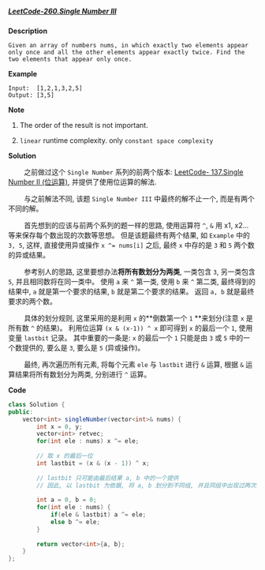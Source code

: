 ##### [LeetCode-260.Single Number III](https://leetcode.com/problems/single-number-iii/)

**Description**
```
Given an array of numbers nums, in which exactly two elements appear only once and all the other elements appear exactly twice. Find the two elements that appear only once.
```

**Example**
```
Input:  [1,2,1,3,2,5]
Output: [3,5]
```

**Note**
1. The order of the result is not important. 

2. `linear` runtime complexity. only `constant space complexity`


**Solution**

&emsp;&emsp; 之前做过这个 `Single Number` 系列的前两个版本: [LeetCode- 137.Single Number II (位运算)](https://blog.csdn.net/hudaJY/article/details/102870053), 并提供了使用位运算的解法.

&emsp;&emsp; 与之前解法不同, 该题 `Single Number III` 中最终的解不止一个, 而是有两个不同的解。

&emsp;&emsp; 首先想到的应该与前两个系列的题一样的思路, 使用运算符 `^`, `&` 用 x1, x2... 等来保存每个数出现的次数等思想。 但是该题最终有两个结果, 如 `Example` 中的 `3, 5`, 这样, 直接使用异或操作 `x ^= nums[i]` 之后, 最终 `x` 中存的是 `3` 和 `5` 两个数的异或结果。

&emsp;&emsp; 参考别人的思路, 这里要想办法**将所有数划分为两类**, 一类包含 `3`, 另一类包含 `5`, 并且相同数将在同一类中。 使用 `a` 来 `^` 第一类, 使用 `b` 来 `^` 第二类, 最终得到的结果中, `a` 就是第一个要求的结果, `b` 就是第二个要求的结果。 返回 `a, b` 就是最终要求的两个数。

&emsp;&emsp; 具体的划分规则, 这里采用的是利用 `x` 的**倒数第一个 `1` **来划分(注意 `x` 是所有数 `^` 的结果)。 利用位运算 `(x & (x-1)) ^ x` 即可得到 `x` 的最后一个 `1`, 使用变量 `lastbit` 记录。  其中重要的一条是: `x` 的最后一个 `1` 只能是由 `3` 或 `5` 中的一个数提供的, 要么是 `3`, 要么是 `5` (异或操作)。

&emsp;&emsp; 最终, 再次遍历所有元素, 将每个元素 `ele` 与 `lastbit` 进行 `&` 运算, 根据 `&` 运算结果将所有数划分为两类, 分别进行 `^` 运算。

**Code**
```java
class Solution {
public:
    vector<int> singleNumber(vector<int>& nums) {
        int x = 0, y;
        vector<int> retvec;
        for(int ele : nums) x ^= ele;
        
        // 取 x 的最后一位
        int lastbit = (x & (x - 1)) ^ x;
        
        // lastbit 只可能由最后结果 a, b 中的一个提供
        // 因此, 以 lastbit 为依据, 将 a, b 划分到不同组, 并且同组中出现过两次数的都将变为零
        
        int a = 0, b = 0;
        for(int ele : nums) {
            if(ele & lastbit) a ^= ele;
            else b ^= ele;
        }
        
        return vector<int>{a, b};
    }
};
```
